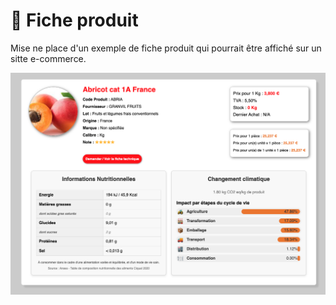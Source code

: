 # 📇 Fiche produit

Mise ne place d'un exemple de fiche produit qui pourrait être affiché sur un sitte e-commerce.

![exemple de fiche produit](./img/Fiche%20produit.png)
